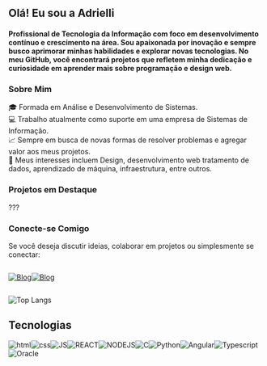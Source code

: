 ## Olá! Eu sou a Adrielli

#### Profissional de Tecnologia da Informação com foco em desenvolvimento contínuo e crescimento na área. Sou apaixonada por inovação e sempre busco aprimorar minhas habilidades e explorar novas tecnologias. No meu GitHub, você encontrará projetos que refletem minha dedicação e curiosidade em aprender mais sobre programação e design web.

### Sobre Mim

🎓 Formada em Análise e Desenvolvimento de Sistemas.<br>
💻 Trabalho atualmente como suporte em uma empresa de Sistemas de Informação. <br>
📈 Sempre em busca de novas formas de resolver problemas e agregar valor aos meus projetos.<br>
🚀 Meus interesses incluem Design, desenvolvimento web tratamento de dados, aprendizado de máquina, infraestrutura, entre outros.<br>

### Projetos em Destaque

???


### Conecte-se Comigo

Se você deseja discutir ideias, colaborar em projetos ou simplesmente se conectar:

<div style="display: flex; flex-wrap: wrap; gap: 1 rem; margin-bottom: 1 rem;">

[![Blog](https://img.shields.io/badge/LinkedIn-0077B5?style=for-the-badge&logo=linkedin&logoColor=white)](https://www.linkedin.com/in/adrielli-silva-ba67339b/)

[![Blog](https://img.shields.io/badge/Instagram-E4405F?style=for-the-badge&logo=instagram&logoColor=white)](https://www.instagram.com/adriellimds/)

</div>

![Top Langs](https://github-readme-stats.vercel.app/api/top-langs/?username=adriellimds&hide_progress=true)

## Tecnologias

<div style="display: flex; flex-wrap: wrap; gap: 1 rem; margin-bottom: 1 rem;">
<img align="center" alt="html" src="https://img.shields.io/badge/HTML-239120?style=for-the-badge&logo=html5&logoColor=white"/>

<img align="center" alt="css" src="https://img.shields.io/badge/CSS-239120?&style=for-the-badge&logo=css3&logoColor=white"/>

<img align="center" alt="JS" src="https://img.shields.io/badge/JavaScript-F7DF1E?style=for-the-badge&logo=javascript&logoColor=black"/>

<img align="center" alt="REACT" src="https://img.shields.io/badge/React-20232A?style=for-the-badge&logo=react&logoColor=61DAFB"/>

<img align="center" alt="NODEJS" src="https://img.shields.io/badge/Node.js-43853D?style=for-the-badge&logo=node.js&logoColor=white"/>

<img align="center" alt="C" src="https://img.shields.io/badge/C-00599C?style=for-the-badge&logo=c&logoColor=white"/>

<img align="center" alt="Python" src="https://img.shields.io/badge/Python-3776AB?style=for-the-badge&logo=python&logoColor=white"/>

<img align="center" alt="Angular" src="https://img.shields.io/badge/Angular-DD0031?style=for-the-badge&logo=angular&logoColor=white"/>

<img align="center" alt="Typescript" src="https://img.shields.io/badge/TypeScript-007ACC?style=for-the-badge&logo=typescript&logoColor=white"/>

<img align="center" alt="Oracle" src="https://img.shields.io/badge/Oracle-F80000?style=for-the-badge&logo=oracle&logoColor=blacke"/>

</div>
